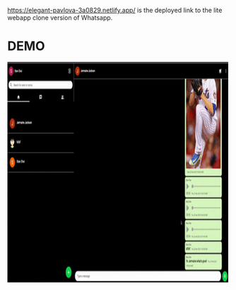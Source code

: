 https://elegant-pavlova-3a0829.netlify.app/ is the deployed link to the lite webapp clone version of Whatsapp.

# DEMO

<img src="./demo.gif" alt="a walkthrough of app features" height="500" width="500" />
